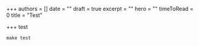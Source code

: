 +++
authors = []
date = ""
draft = true
excerpt = ""
hero = ""
timeToRead = 0
title = "Test"

+++
test

```
make test
```
